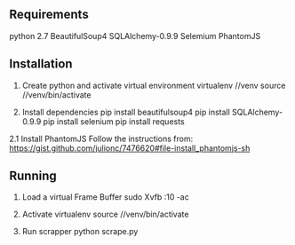 Requirements
---------------
python 2.7
BeautifulSoup4
SQLAlchemy-0.9.9
Selemium
PhantomJS

Installation
----------------
1. Create python and activate virtual environment
virtualenv /<path to dir>/venv
source /<path to dir>/venv/bin/activate

2. Install dependencies
pip install beautifulsoup4
pip install SQLAlchemy-0.9.9
pip install selenium
pip install requests
 
2.1 Install PhantomJS
Follow the instructions from:
    https://gist.github.com/julionc/7476620#file-install_phantomjs-sh


Running
-----------------
1. Load a virtual Frame Buffer
sudo Xvfb :10 -ac

2. Activate virtualenv
source /<path to dir>/venv/bin/activate

3. Run scrapper
python scrape.py

